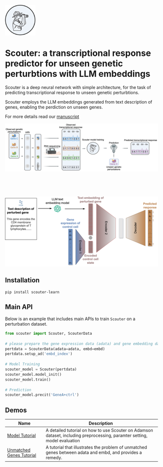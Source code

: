 <p align="left">
  <img src="https://github.com/PancakeZoy/scouter/blob/master/img/ScouterLogo.png?raw=true" width="100" title="logo">
</p>

# Scouter: a transcriptional response predictor for unseen genetic perturbtions with LLM embeddings

Scouter is a deep neural network with simple architecture, for the task of predicting transcriptional response to unseen genetic perturbtions.

Scouter employs the LLM embeddings generated from text description of genes, enabling the perdiction on unseen genes.

For more details read our [manuscript]()
<p align="center">
  <img src="https://github.com/PancakeZoy/scouter/blob/master/img/workflow_horizontal.png?raw=true" width="750" title="logo">
</p>
<br><br><br>
<p align="center">
  <img src="https://github.com/PancakeZoy/scouter/blob/master/img/scouter_horizontal.png?raw=true" width="750" title="logo">
</p>

## Installation
`pip install scouter-learn`

## Main API
Below is an example that includes main APIs to train `Scouter` on a perturbation dataset. 

```python
from scouter import Scouter, ScouterData

# please prepare the gene expression data (adata) and gene embedding dataframe (embd)
pertdata = ScouterData(adata=adata, embd=embd)
pertdata.setup_ad('embd_index')

# Model Training
scouter_model = Scouter(pertdata)
scouter_model.model_init()
scouter_model.train()

# Prediction
scouter_model.precit('GeneA+ctrl')
```

## Demos

| Name | Description |
|-----------------|-------------|
| [Model Tutorial](demo/ModelTutorial.ipynb) | A detailed tutorial on how to use Scouter on Adamson dataset, including preprocessing, paramter setting, model evaluation|
| [Unmatched Genes Tutorial](demo/UnmatchRemedy.ipynb) | A tutorial that illustrates the problem of unmatched genes between adata and embd, and provides a remedy.|